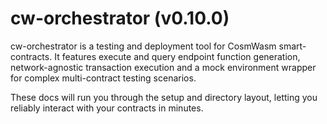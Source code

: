 # cw-orchestrator (v0.10.0)

cw-orchestrator is a testing and deployment tool for CosmWasm smart-contracts. It features execute and query endpoint function generation, network-agnostic transaction execution and a mock environment wrapper for complex multi-contract testing scenarios.

These docs will run you through the setup and directory layout, letting you reliably interact with your contracts in minutes.
